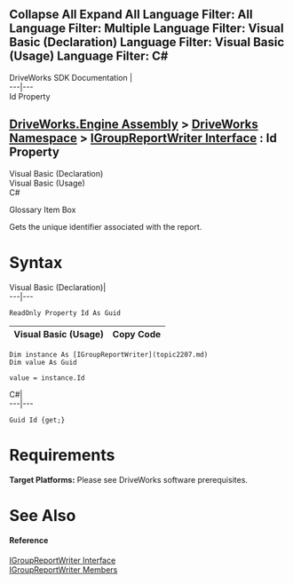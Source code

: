Collapse All Expand All Language Filter: All  Language Filter: Multiple  Language Filter: Visual Basic (Declaration) Language Filter: Visual Basic (Usage) Language Filter: C#  
---  
DriveWorks SDK Documentation  |   
---|---  
Id Property   
  
[DriveWorks.Engine Assembly](topic2156.md) > [DriveWorks Namespace](topic2159.md) > [IGroupReportWriter Interface](topic2207.md) : Id Property  
---  
  
Visual Basic (Declaration)    
Visual Basic (Usage)    
C# 

Glossary Item Box

Gets the unique identifier associated with the report. 

# Syntax

Visual Basic (Declaration)|   
---|---  
      
    
    ReadOnly Property Id As Guid  
  
Visual Basic (Usage)| Copy Code  
---|---  
      
    
    Dim instance As [IGroupReportWriter](topic2207.md)
    Dim value As Guid
     
    value = instance.Id  
  
C#|   
---|---  
      
    
    Guid Id {get;}  
  
# Requirements

**Target Platforms:** Please see DriveWorks software prerequisites.

# See Also

#### Reference

[IGroupReportWriter Interface](topic2207.md)   
[IGroupReportWriter Members](topic2208.md)



